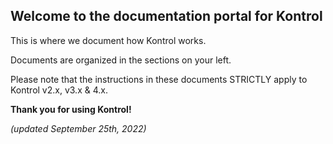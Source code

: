 ## Welcome to the documentation portal for Kontrol

This is where we document how Kontrol works.

Documents are organized in the sections on your left.

Please note that the instructions in these documents STRICTLY apply to Kontrol v2.x, v3.x & 4.x.

**Thank you for using Kontrol!**

_(updated September 25th, 2022)_

